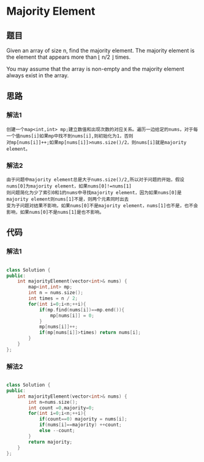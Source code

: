 # Majority Element

## 题目

Given an array of size n, find the majority element. The majority element is the element that appears more than ⌊ n/2 ⌋ times.

You may assume that the array is non-empty and the majority element always exist in the array.

## 思路

### 解法1

    创建一个map<int,int> mp;建立数值和出现次数的对应关系。遍历一边给定的nums，对于每一个值nums[i]如果mp中找不到nums[i],则初始化为1，否则
    对mp[nums[i]]++;如果mp[nums[i]]>nums.size()/2，则nums[i]就是majority element。

### 解法2
    
    由于问题中majority element总是大于nums.size()/2,所以对于问题的开始，假设nums[0]为majority element，如果nums[0]!=nums[1]
    则问题简化为少了索引0和1的nums中寻找majority element，因为如果nums[0]是majority element则nums[1]不是，则两个元素同时出去
    变为子问题对结果不影响，如果nums[0]不是majority element，nums[1]也不是，也不会影响，如果nums[0]不是nums[1]是也不影响。
    
## 代码

### 解法1

```cpp

class Solution {
public:
    int majorityElement(vector<int>& nums) {
        map<int,int> mp;
        int n = nums.size();
        int times = n / 2;
        for(int i=0;i<n;++i){
            if(mp.find(nums[i])==mp.end()){
                mp[nums[i]] = 0;
            }
            mp[nums[i]]++;
            if(mp[nums[i]]>times) return nums[i];
        }
    }
};

```

### 解法2

```cpp

class Solution {
public:
    int majorityElement(vector<int>& nums) {
        int n=nums.size();
        int count =0,majority=0;
        for(int i=0;i<n;++i){
            if(count==0) majority = nums[i];
            if(nums[i]==majority) ++count;
            else --count;
        }
        return majority;
    }
};

```

